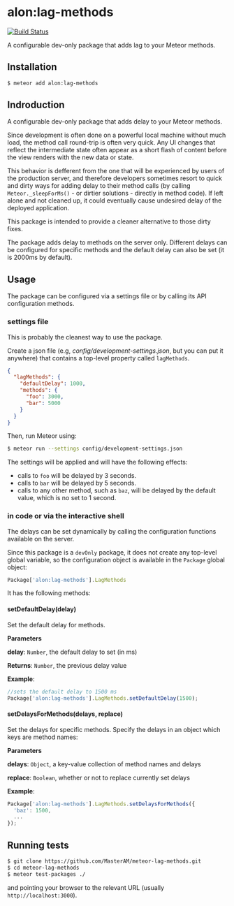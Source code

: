 # alon:lag-methods
[![Build Status](https://travis-ci.org/MasterAM/meteor-lag-methods.svg?branch=master)](https://travis-ci.org/MasterAM/meteor-lag-methods)

A configurable dev-only package that adds lag to your Meteor methods.


## Installation

```sh
$ meteor add alon:lag-methods
```

## Indroduction
A configurable dev-only package that adds delay to your Meteor methods.

Since development is often done on a powerful local machine without much load, the method call round-trip is often very quick. Any UI changes that reflect the intermediate state often appear as a short flash of content before the view renders with the new data or state.

This behavior is defferent from the one that will be experienced by users of the production server, and therefore developers sometimes resort to quick and dirty ways for adding delay to their method calls (by calling `Meteor._sleepForMs()` - or dirtier solutions - directly in method code). If left alone and not cleaned up, it could eventually cause undesired delay of the deployed application.

This package is intended to provide a cleaner alternative to those dirty fixes.

The package adds delay to methods on the server only. Different delays can be configured for specific methods and the default delay can also be set (it is 2000ms by default).


## Usage
The package can be configured via a settings file or by calling its API configuration methods.
### settings file
This is probably the cleanest way to use the package.

Create a json file (e.g, _config/development-settings.json_, but you can put it anywhere) that contains a top-level property called `lagMethods`.

```json
{
  "lagMethods": {
    "defaultDelay": 1000,
    "methods": {
      "foo": 3000,
      "bar": 5000
    }
  }
}
```
Then, run Meteor using:
```sh
$ meteor run --settings config/development-settings.json
```
The settings will be applied and will have the following effects:
- calls to `foo` will be delayed by 3 seconds.
- calls to `bar` will be delayed by 5 seconds.
- calls to any other method, such as `baz`, will be delayed by the default value, which is no set to 1 second.

### in code or via the interactive shell
The delays can be set dynamically by calling the configuration functions available on the server.

Since this package is a `devOnly` package, it does not create any top-level global variable, so the configuration object is available in the `Package` global object:
```js
Package['alon:lag-methods'].LagMethods
```
It has the following methods:


#### setDefaultDelay(delay)

Set the default delay for methods.

**Parameters**

**delay**: `Number`, the default delay to set (in ms)

**Returns**: `Number`, the previous delay value

**Example**:
```js
//sets the default delay to 1500 ms
Package['alon:lag-methods'].LagMethods.setDefaultDelay(1500);
```


#### setDelaysForMethods(delays, replace)

Set the delays for specific methods.
Specify the delays in an object which keys are method names:

**Parameters**

**delays**: `Object`, a key-value collection of method names and delays

**replace**: `Boolean`, whether or not to replace currently set delays


**Example**:
```js
Package['alon:lag-methods'].LagMethods.setDelaysForMethods({
  'baz': 1500,
  ...
});
```

## Running tests

```sh
$ git clone https://github.com/MasterAM/meteor-lag-methods.git
$ cd meteor-lag-methods
$ meteor test-packages ./
```
and pointing your browser to the relevant URL (usually `http://localhost:3000`).
